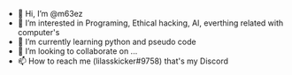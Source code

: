 - 👋 Hi, I’m @m63ez
- 👀 I’m interested in  Programing, Ethical hacking, AI, everthing related with computer's
- 🌱 I’m currently learning python and pseudo code
- 💞️ I’m looking to collaborate on ...
- 📫 How to reach me (lilasskicker#9758) that's my Discord

<!---
m63ez/m63ez is a ✨ special ✨ repository because its `README.md` (this file) appears on your GitHub profile.
You can click the Preview link to take a look at your changes.
--->
